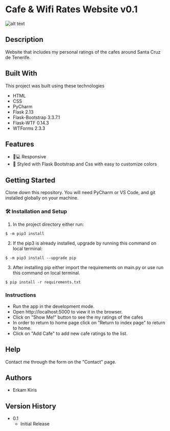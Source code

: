 # Cafe & Wifi Rates Website v0.1
![alt text](https://github.com/erkamkrs/cafe-wifi-website/blob/master/static/images/screenshot.png)


## Description

Website that includes my personal ratings of the cafes around Santa Cruz de Tenerife. 

## Built With
This project was built using these technologies 
- HTML
- CSS
- PyCharm
- Flask 2.13
- Flask-Bootstrap 3.3.7.1
- Flask-WTF 0.14.3
- WTForms 2.3.3

## Features 
- 📱💻 Responsive
- 🎨 Styled with Flask Bootstrap and Css with easy to customize colors

## Getting Started

Clone down this repository. You will need PyCharm or VS Code, and git installed globally on your machine.

### 🛠 Installation and Setup

1. In the project directory either run: 

```
$ -m pip3 install 
```

2. If the pip3 is already installed, upgrade by running this command on local terminal: 

```
$ -m pip3 install --upgrade pip
```

3. After installing pip either import the requirements on main.py or use run this command on local terminal. 

```
$ pip install -r requirements.txt
```

### Instructions

* Run the app in the development mode.
* Open http://localhost:5000 to view it in the browser. 
* Click on "Show Me!" button to see the my ratings of the cafes
* In order to return to home page click on "Return to index page" to return to home.
* Click on "Add Cafe" to add new cafe ratings to the list.


## Help

Contact me through the form on the "Contact" page.

## Authors

* Erkam Kiris 

## Version History

* 0.1
    * Initial Release


